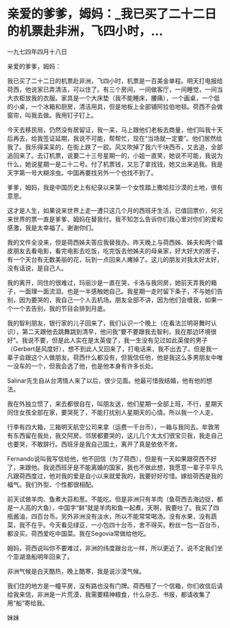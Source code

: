 # 亲爱的爹爹，姆妈：_我已买了二十二日的机票赴非洲，飞四小时，...

一九七四年四月十八日

亲爱的爹爹，姆妈：

我已买了二十二日的机票赴非洲，飞四小时，机票是一百美金单程。明天打电报给荷西，他说家已弄清洁，可以住了。有三个房间，一间做客厅，一间睡觉，一间当大衣柜放我的衣服。家具是一个大床垫（我不能睡床，腰痛），一个画桌，一个低的小桌，一个冰箱和厨房，清洁用具，但是地板上全部铺阿拉伯地毯。荷西不会做窗帘，叫我去做。我用钉子钉上。

今天去移民局，仍然没有居留证，我一呆，马上跟他们老板去商量，他们叫我十天后再去，给我签证延期，我说不可能，帮帮忙，现在“当场就一定要”。他们居然给我了。我乐得呆呆的，在街上跌了一跤。风又吹掉了我六千块西币，又去追，全部追回来了。去订机票，说要二十三号星期一的，小姐一直笑，她说不可能，我说为什么，她说星期一是二十二号。付了机票钱，又忘了拿找钱，她又出来追我。我是天字第一号大糊涂虫。中国再要找另外一个也找不到了。

爹爹，姆妈，我是中国历史上有纪录以来第一个女性踏上撒哈拉沙漠的土地，很有意思。

这才是人生，如果说来世界上走一遭只这几个月的西班牙生活，已值回票价，何况来世界的票一直是爹爹、姆妈在替我付。我不知怎么告诉你们我心里对你们的爱和感激，我是太幸福了。谢谢你们。

我的文件全没来，但是荷西姊夫答应我替我办。昨天晚上与荷西姊、姊夫和两个嬉皮朋友去看电影，看完电影去吃饭，吃完饭去他姊夫的母亲家，好大好大的房子，有一个天台有无数美丽的花，玩到一点回来人瘫掉了。这儿的朋友对我太好太好，没有话说，是自己人。

我的离开，同住的很难过，玛丽沙是一直在哭，卡洛与我同房，她前天弄我的箱子，一面理一面流泪，也是一半感触她自己。我星期一走时留下条子，不与她们告别，因为要哭的，我自己一个人去机场。朋友全部不讲，因为他们会缠我，如果一个一个去告别，我的节目会排到月底。

我的智利朋友，银行家的儿子回来了，我们认识一个晚上（在看法兰明哥舞时认识），第二天跟他去跳舞跳到清早，他问我“要不要跟我去智利，我在那边环境很好”。我说不要，但是此人实在是太英俊了，我一生没有见过如此英俊的男子（Gerbert是风度好），想不到此人又回来了，打电话来，我不出去了。但是我一辈子会跟这个人做朋友。荷西什么都没有，但我信任他，他是我这么多男朋友中唯一没车的一个，但我会选了他，也是他本身有许多长处。

Salinar先生自从台湾情人来了以后，很少见面。他最可惜我结婚，他有他的想法。

我在外独立惯了，来去都很自在，叫朋友送，他们星期一全部上班，不行，星期天同住女孩全部在家，要哭死了，不能打扰别人星期天的心情。所以我一个人走。

行李有四大箱，三箱明天航空公司来拿（运费一千台币），一箱与我同去。牟敦芾有东西留在我处，我交阿房。邻居都要哭的，这儿几个太太们很宝贝我，我走自己也要哭，不敢辞行。西班牙是我自己国土，离开了真是依依不舍。

Fernando说叫我写信给他，他不回信（为了荷西），但是有一天如果跟荷西不好了，来跟他。我说西班牙是不能离婚的国家，我也不做此想，我愿意一辈子平平凡凡跟荷西度过，他对我的爱是自小以来就爱我的，我要好好珍惜。嫁给荷西是我的福气。我们外型、个性都很相配。

前天试做羊肉、鱼煮大蒜和葱。不能吃。但是非洲只有羊肉（鱼荷西去海边捉，都是一人高的大鱼），中国字“鲜”就是羊肉和鱼一起煮。天啊，我要吐了。我买了四瓶酱油，四百台币。另外非洲没有淡水，所以不能常常喝汤。没有水果，没有蔬菜，我不在乎。今天看见绿豆，一小包四十台币，舍不得买。粉丝一包一百台币，都没买。荷西爱吃中国菜。我在Segovia常做给他吃。

姆妈，荷西说叫你不要难过，非洲的纬度跟台北一样，所以更近了。说不定我们坐个澎湖渔船明年回来了。

非洲气候是白天酷热，晚上酷寒，我是说沙漠气候。

我们住的地方是一幢平房，没有路也没有门牌。荷西租了一个信箱，你们收信后请给我来信，非洲是一片荒漠，我需要精神粮食，什么杂志、书报，都请收集了用“船”寄给我。

妹妹